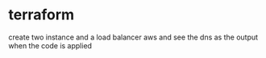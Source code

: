 # terraform
create two instance  and a load balancer aws and see the dns as the output when the code is applied 
